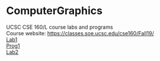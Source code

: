 # ComputerGraphics
UCSC CSE 160/L course labs and programs<br>
Course website: https://classes.soe.ucsc.edu/cse160/Fall19/<br>
[Lab1](https://qiaowenyoung.github.io/ComputerGraphics/lab1/features.html)<br>
[Prog1](https://qiaowenyoung.github.io/ComputerGraphics/prog1/features.html)<br>
[Lab2](https://qiaowenyoung.github.io/ComputerGraphics/lab2/features.html)<br>
